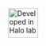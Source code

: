 <a href="https://www.halo-lab.com/?utm_source=github-crypto-rates">
  <img src="http://api.halo-lab.com/wp-content/uploads/dev_halo.svg"
       alt="Developed in Halo lab" height="60">
</a>
